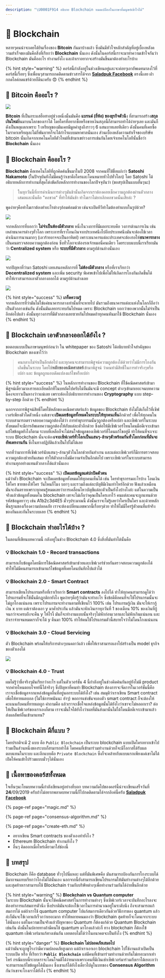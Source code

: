 ```yaml
---
description: "\U0001F914 อธิบาย Blockchain หมดเปลือกในภาษาที่มนุษย์เข้าใจได้"
---
```


# 👶 Blockchain

หลายๆคนน่าจะเคยได้ยินเรื่องของ **Bitcoin** กันมาบ้างแล้ว ซึ่งมันมีหัวใจหลักสำคัญที่อยู่เบื้องหลังความสำเร็จของมันคือสิ่งที่เรียกว่า **Blockchain** นั่นเอง ดังนั้นในคอร์สนี้เราจะมาทำความเข้าใจกันว่า Blockchain มันคืออะไร ทำงานยังไง และถ้าเราอยากจะสร้างมันขึ้นมาต้องทำอะไรบ้าง

{% hint style="warning" %}
คอร์สนี้กำลังอยู่ในช่วงเขียนอยู่และจะค่อยๆเอาอัพเดทมาลงไว้ที่คอร์สนี้เรื่อยๆ ซึ่งเพื่อนๆสามารถกดติดตามข่าวสารได้จาก [**Saladpuk Facebook**](https://facebook.com/mr.saladpuk) ตรงนี้เลย ฝากกดไลค์กดแชร์ด้วยก็ดีนะครับ 😍
{% endhint %}

## 🤔 Bitcoin คืออะไร ?

![](../../.gitbook/assets/image%20%28427%29.png)

**Bitcoin** ที่เป็นกระแสฮือฮาอยู่ช่วงหนึ่งนั้นมันคือ **แบรนด์ \(ยี่ห้อ\) ของธุรกิจตัวนึ**ง ที่สามารถสร้าง**สกุลเงินใหม่**ขึ้นมาบนโลกของเราได้ โดยใครที่อยากซื้อหรือขายเงินสกุลนี้ก็สามารถทำได้ง่ายๆเลย และมันก็ดังเป็นพลุแตกเพราะ 1 เหรียญของมันเคยมีมูลค่าสูงถึงราวๆ 6 แสนบาทเลยทีเดียว ดังนั้นคนที่เคยซื้อในราคาเหรียญละไม่กี่พันบาทก็จะได้กำไรแบบมหาศาลนั่นเอง ส่วนเบื้องหลังความสำเร็จของบริษัท bitcoin นั้นเกิดจากเทคโนคโลยีตัวใหม่ที่เข้ามาเขย่าวงการเช่นกันโดยเจ้าเทคโนโลยีนั้นชื่อว่า **Blockchain** นั่นเอง

## 🤔 Blockchain คืออะไร ?

**Blockchain** คือเทคโนโลยีที่ถูกคิดค้นขึ้นมาในปี 2008 จากคนที่ใช้ชื่อแฝงว่า **Satoshi Nakamoto** \(ในปัจจุบันยังไม่มีคนรู้ว่าเขาคือใครและโดนหมายหัวไปทั่วโลก\) โดย Satoshi ได้อธิบายหลักการทำงานที่สุดโต่งขัดกับหลักการทำงานของโลกปัจจุบันว่า \(ขอสรุปเป็นแบบสั้นๆนะ\)

> ในทุกวันนี้ที่การดำเนินการต่างๆมันช้านั้นเกิดจากเราต้องคอยเช็กความถูกต้องผ่านตัวกลางเสมอและนั่นคือ "คอขวด" ที่ทำให้มันช้า ทำไมเราไม่ยกเลิกคอขวดนั้นเสียล่ะ ?

พูดง่ายๆคือทำไมเราต้องทำอะไรต่างๆอ้อมค้อมด้วย เช่นจะเปิดทีวีทำไมต้องทำแบบในรูปด้วย?

![](../../.gitbook/assets/image%20%28402%29.png)

จากหลักการที่บอกว่า **ไม่จำเป็นต้องมีตัวกลาง** หนึ่งในวงการที่มีผลกระทบคือ วงการด้านการเงิน เช่นเหล่าธนาคารต่างๆทั่วโลก เพราะการที่เราโอนเงินจากประเทศนึงไปอีกประเทศนึงมันจะต้องใช้เวลาดำเนินการนานมากๆ \(เลวร้ายอาจจะเป็นอาทิตย์\) เพราะธนาคารแต่ละประเทศจะต้องรอให้**ธนาคารกลาง**เป็นคนตรวจสอบความถูกต้องก่อน ซึ่งทั่วโลกจะต้องรอเจ้าหมอนี่คนเดียว โดยระบบแบบนี้เราเรียกมันว่า **Centralized system** หรือ **ระบบที่มีตัวกลาง** ตามรูปด้านล่างนั่นเอง

![](../../.gitbook/assets/image%20%2897%29.png)

จากปัญหาที่ว่ามา Satoshi เลยเสนอหลักการที่ **ไม่ต้องมีตัวกลาง** หรือที่เราเรียกว่า **Decentralized system** และเพิ่ม security พิเศษเข้าไปเพื่อไม่ให้เกิดการโกงกันเกิดขึ้นได้ทำให้เราสามารถเอาตัวกลางออกได้ ตามรูปด้านล่างเลย

![](../../.gitbook/assets/image%20%28228%29.png)

{% hint style="success" %}
**เกร็ดความรู้**  
จากหลักการที่ว่ามันไม่ใช่แค่ธนาคารกลางเท่านั้นที่จะหายไป มันรวมถึงธนาคารแต่ละแห่งในโลกก็ถือว่าเป็นตัวกลางเช่นกัน ดังนั้นมันเลยกระทบกันไปหมด เพราะ Blockchain บอกว่าของพวกนั้นไม่จำเป็นอีกต่อไปแล้ว ดังนั้นทุกวงการที่มีตัวกลางเลยซวยกันไปหมดถ้าทุกคนหันมาใช้ Blockchain นั่นเอง
{% endhint %}

## 🤔 Blockchain เอาตัวกลางออกได้ยังไง ?

ขอตอบแบบเป็นภาษามนุษย์ก่อนว่า ใน whitepaper ของ Satoshi ได้อธิบายหัวใจสำคัญของ Blockchain ของเขาไว้ว่า

> คนกลางไม่จำเป็นอีกต่อไป และทุกคนจะสามารถพิสูจน์ความถูกต้องได้ด้วยว่าไม่มีการโกงกันเกิดขึ้นในระบบ โดยใช้**หลักของคณิตศาสตร์**เข้ามาพิสูจน์ ว่าคนทำมีสิทธิ์ในการทำจริงๆหรือเปล่า และ ข้อมูลถูกแอบดัดแปลงแก้ไขหรือเปล่า

{% hint style="success" %}
ในหลักการทำงานของ Blockchain ที่ใช้คณิตศาสตร์เข้ามาพิสูจน์เดี๋ยวมาลงรายละเอียดอีกทีในบทถัดไปครับไม่งั้นมันจะมี concept ต่างๆเข้ามาเยอะจนบทความนี้คงจะยาวเป็นหางว่าวแน่เลย เพราะต้องไปอธิบายการทำงานของ **Cryptography** แบบ step-by-step อีกด้วย
{% endhint %}

นอกจากการพิสูจน์สิทธิ์โดยใช้หลักของคณิตศาสตร์แล้ว ข้อมูลของ Blockchain ยังไม่ได้เก็บไว้ที่เซิฟเวอร์เพียงตัวใดตัวหนึ่ง แต่เขาจะ**เปิดเผยข้อมูลทั้งหมดในระบบให้ทุกคนเห็น**อีกด้วย! เพื่อให้ทุกคนในระบบสามารถตรวจสอบความถูกต้องได้ว่า การทำธุรกรรมนั้นๆถูกต้องหรือเปล่า และเซิฟเวอร์ในระบบทั้งหมดก็จะมีการอัพเดทความถูกต้องให้กับแต่ละตัวอีกด้วย ซึ่งต่อให้มีเซิฟเวอร์ไหนโดนมือดีเจาะเข้ามาแก้ไขข้อมูลยังไงก็ตาม ระบบที่เหลือก็จะไม่สนใจข้อมูลของเซิฟเวอร์ที่โดนแก้ไขอยู่ดี ทำให้คนที่จะเจาะระบบ Blockchain นั้นจะต้อง**เจาะเซิฟเวอร์ทั่วโลกเป็นแสนๆ-ล้านๆตัวพร้อมกันทั่วโลกก่อนที่มันจะอัพเดทงานกัน** ซึ่งในทางปฏิบัติแล้วเป็นไปไม่ได้เลย

จากที่ว่ามาการที่เซิฟเวอร์นับแสนๆ-ล้านๆตัวในโลกช่วยกันทำงาน และแต่ละเซิฟเวอร์ก็มีการตรวจสอบความถูกต้องช่วยกันเสมอ ทำให้ตัวกลางไม่มีความจำเป็นอีกต่อไป เพราะเซิฟเวอร์ในระบบสามารถทำงานทุกอย่างแทนตัวกลางได้แล้วนั่นเอง

{% hint style="success" %}
**เปิดเผยข้อมูลแต่ปกปิดตัวตน**  
แม้ว่าตัว Blockchain จะเปิดเผยข้อมูลทั้งหมดให้ทุกคนเห็นได้ เช่น ใครทำธุรกรรมอะไรบ้าง โอนเงินให้ใคร ขายของให้ใคร วันไหนกี่โมง บลาๆ และรวมถึงแต่ละบัญชีมีเงินเท่าไหร่อีกด้วย ฟังแล้วเหมือนมันจะอันตรายเพราะทุกคนรู้หมดเลยว่าการเคลื่อนไหวบัญชีแต่ละตัวเป็นยังไงบ้างไงล่ะ แต่ในความเป็นจริงแล้วข้อมูลทั้งหมดใน blockchain เขาจะไม่เก็บว่าคุณเป็นใครเอาไว้ คนแต่ละคนจะถูกแทนด้วยรหัสข้อมูลยาวๆ เช่น A1b2c3d4E5 มั่วๆประมาณนี้ ดังนั้นเราจะไม่รู้เลยว่าใครเป็นใคร และด้วยหลักพื้นฐานของเรื่องความปลอดภัย เราจะต้องเปลี่ยนเลขพวกนี้เรื่อยๆด้วย ทำให้ไม่มีใครรู้ตัวตนที่แท้จริงของกันและกันในระบบเลย
{% endhint %}

## 🤔 Blockchain ทำอะไรได้บ้าง ?

ในตอนที่เขียนบทความนี้ กลังอยู่ในช่วง Blockchain 4.0 ซึ่งสิ่งที่มันทำได้นั้นคือ

### 💡 Blockchain 1.0 - Record transactions

สามารถเก็บข้อมูลโดยมีการใช้คณิตศาสตร์เข้ามาช่วยและเซิฟเวอร์ช่วยกันตรวจสอบความถูกต้องได้ ทำให้ไม่มีคนสามารถเข้ามาแก้ไขข้อมูลที่เคยโดนบันทึกไปแล้วได้

### 💡 Blockchain 2.0 - Smart Contract

สามารถเขียนโปรแกรมหรือที่เราเรียกว่า **Smart contracts** ลงไปได้ ทำให้ทุกคนสามารถดูได้ว่าโปรแกรมที่จะใช้นั้นมีกฎกติกายังไง พูดง่ายๆคือรู้ว่ามันจะทำอะไร ซึ่งข้อดีคือคนที่จะใช้โปรแกรมนั้นจะไม่ถูกโกงแน่นอน เพราะโปรแกรมจะทำงานตามที่เขียนไว้ 100% เช่น โปรแกรมกู้เงิน มันจะให้เรากู้เงิน x บาท แต่เราต้องเอา y มาค้ำประกัน แล้วมันจะหักเงินเราทุกวันที่ 1 ของเดือน 10% ของเงินที่กู้จนกว่าจะครบถึงจะคืน y ให้ไรงี้ มันก็จะทำงานแบบนั้นจริงๆไม่หักก่อนเวลาและไม่หักเกินแน่นอน และถ้าเราจ่ายจนหมดเราก็จะได้ y คืนมา 100% ทำให้คนใช้โปรแกรมตัวนี้สบายใจว่าไม่โดนโกงแน่นอน

### 💡 Blockchain 3.0 - Cloud Servicing

ตัว Blockchain พร้อมให้บริการต่างๆบนคลาว์แล้ว เพื่อให้เราสามารถเอาไปสร้างเป็น model ธุรกิจของตัวเองได้

![](../../.gitbook/assets/image%20%2890%29.png)

### 💡 Blockchain 4.0 - Trust

ผมไม่รู้ว่าชื่อจริงๆมันเรียกว่าอะไร แต่ในตัวเวอร์ชั่น 4 นี้กำลังอยู่ในช่วงคิดค้นกันอยู่ยังไม่มี product จากค่ายไหนตอบโจทย์นี้ได้จริงๆ ซึ่งปัญหาที่คนทำ Blockchain ต้องการจะจัดการในเวอร์ชั่นนี้คือ เราจะเชื่อข้อมูลจากแหล่งข้อมูลอื่นที่อยู่นอกระบบได้ยังไง? เช่น สมมุติว่าเราเขียน Smart contract เพื่อให้ทายผลบอล \(ไม่ใช่การพนันนะ ฮ่าๆ\) พอการแข่งขันจบลงตัว smart contract ก็จะต้องให้คะแนนกับคนที่ทายผลถูก คำถามคือ แล้วเราจะเชื่อใจแหล่งข้อมูลนั้นได้ยังไงว่าเขาจะไม่หลอกเรา? ต่อให้เป็นเซิฟเวอร์ของเราเองก็ตาม เราจะมั่นใจได้ยังไงว่าผลที่มันส่งมานั้นไม่ได้โดนมือดีเจาะเข้ามาแล้วส่งผลลัพท์อื่นเข้ามาแทน?

## 🤔 Blockchain มีกี่แบบ ?

โดยปรกติจะมี 2 แบบ คือ `Public Blockchain` เป็นระบบ blockchain แบบเปิดใครอยากเข้าไปร่วมเป็นส่วนหนึ่งของระบบก็สามารถทำได้ โดยคนที่เข้ามาร่วมทำงานด้วยก็จะมีโอกาสได้รับผลตอบแทนในระบบ และอีกแบบคือ `Private Blockchain` ซึ่งก็จะคล้ายกับแบบแรกเพียงแค่เขาไม่ได้เปิดให้คนเข้าไปร่วมแบบมั่วๆได้นั่นเอง

## 🧭 เนื้อหาของคอร์สทั้งหมด

ใจเย็นๆนะโยมบทความนี้กำลังเขียนอยู่อย่างที่บอก บทความถัดไปของคอร์นี้น่าจะเขียนเสร็จวันที่ **24**/09/2019 ครับถ้าไม่อยากพลาดบทความนี้ก็ไปกดติดตามได้จากลิงค์นี้ครับ [**Saladpuk Facebook**](https://facebook.com/mr.saladpuk)

{% page-ref page="magic.md" %}

{% page-ref page="consensus-algorithm.md" %}

{% page-ref page="create-eth.md" %}

* อยากเขียน Smart contracts ของตัวเองทำยังไง ?
* Ethereum Blockchain ทำงานยังไง ?
* อื่นๆ คิดออกเมื่อไหร่เดี๋ยวมาใส่ช่องนี้

## 🎯 บทสรุป

Blockchain ก็คือ database ทั่วๆไปนี่แหละ แต่ที่มันพิเศษคือ มันสามารถป้องกันการโกงระบบได้ดีมากจนแทบเรียกว่าโกงไม่ได้นั่นเอง นอกจากนี้ยังสามารถเขียนโปรแกรมให้มันทำงานต่างๆได้อีกด้วย และสุดท้ายเราสามารถใช้ Blockchain ร่วมกับบริษัทต่างๆเพื่อทำงานร่วมกันได้ง่ายขึ้นอีกด้วย

{% hint style="warning" %}
**Blockchain vs Quantum computer**  
ในระบบ Blockchain นั้นจะใช้คณิตศาสตร์ในการทำงานต่างๆ ซึ่งเซิฟเวอร์เวลาจะบันทึกอะไรลงจะต้องทำการแก้สมการตัวนึง ซึ่งปรกติมันจะต้องใช้เวลาในการคำนวณอยู่ในระดับนึง ถึงจะสามารถแก้สมการได้ แต่ถ้าเราใช้ quantum computer ไปแก้สมการเดียวกันด้วยวิธีการของ quantum แล้วล่ะก็มันจะใช้เวลาแก้เร็วกว่าเยอะมาก ทำให้หลายคนมองว่า Blockchain สุดท้ายก็จะโดนเจาะระบบได้นั่นเอง แต่ในความเป็นจริงแล้วปัญหาของ Quantum ก็ต้องแก้ด้วย Quantum Blockchain เช่นกัน ดังนั้นในปลายทางถ้ามีคนใช้ quantum มาโกงแล้วล่ะก็ ทาง blockchain ก็ต้องใข้ quantum เซิฟเวอร์มาแก้ทางเช่นกัน เลยตอบไม่ได้ว่าในอนาคตจะเป็นยังไง
{% endhint %}

{% hint style="danger" %}
**Blockchain ไม่ปลอดภัยเสมอไป**  
แม้ว่ามันจะถูกชูโรงว่ามีความปลอดภัยสูงมาก แต่ถ้าเราเอาเอา blockchain ไปใช้งานแล้วเปิดเป็นระบบเปิด หรือ ที่เรียกว่า **`Public Blockchain`** แต่มีคนที่เข้ามาร่วมทำงานด้วยกันไม่เยอะมากเท่าไหร่ กรณีแบบนี้ระบบเราจะโดนโจมตีได้ง่ายมากเพราะคนที่มีเงินเช่าเซิฟเวอร์มาร่วมกับเราได้เยอะกว่าจะสามารถแก้ไขข้อมูลได้นั่นเอง ซึ่งเขาแก้ได้ยังไงเดี๋ยวไปดูในบทของ **Consensus Algorithm** กันว่าเขาจะโกงเราได้ยังไง
{% endhint %}

